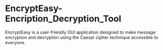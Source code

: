 # EncryptEasy-Encription_Decryption_Tool
EncryptEasy is a user-friendly GUI application designed to make message encryption and decryption using the Caesar cipher technique accessible to everyone.
